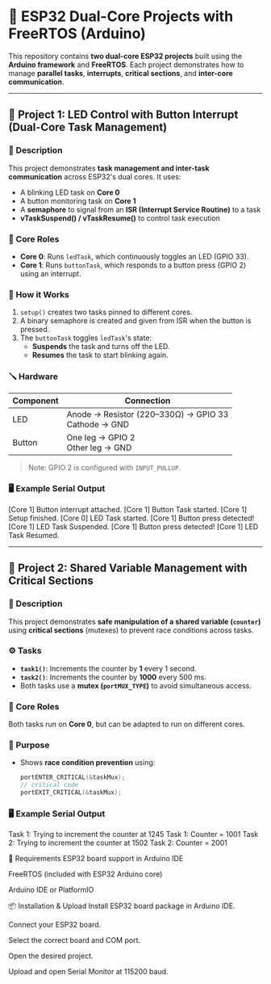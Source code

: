# 🔄 ESP32 Dual-Core Projects with FreeRTOS (Arduino)

This repository contains **two dual-core ESP32 projects** built using the **Arduino framework** and **FreeRTOS**. Each project demonstrates how to manage **parallel tasks**, **interrupts**, **critical sections**, and **inter-core communication**.

---

## 📁 Project 1: LED Control with Button Interrupt (Dual-Core Task Management)

### 📝 Description

This project demonstrates **task management and inter-task communication** across ESP32's dual cores. It uses:
- A blinking LED task on **Core 0**
- A button monitoring task on **Core 1**
- A **semaphore** to signal from an **ISR (Interrupt Service Routine)** to a task
- **vTaskSuspend() / vTaskResume()** to control task execution

### 🧠 Core Roles

- **Core 0**: Runs `ledTask`, which continuously toggles an LED (GPIO 33).
- **Core 1**: Runs `buttonTask`, which responds to a button press (GPIO 2) using an interrupt.

### 🔧 How it Works

1. `setup()` creates two tasks pinned to different cores.
2. A binary semaphore is created and given from ISR when the button is pressed.
3. The `buttonTask` toggles `ledTask`'s state:
   - **Suspends** the task and turns off the LED.
   - **Resumes** the task to start blinking again.

### 🪛 Hardware

| Component | Connection |
|----------|-------------|
| LED      | Anode → Resistor (220–330Ω) → GPIO 33<br>Cathode → GND |
| Button   | One leg → GPIO 2<br>Other leg → GND |

> Note: GPIO 2 is configured with `INPUT_PULLUP`.

### 🖥️ Example Serial Output

[Core 1] Button interrupt attached.
[Core 1] Button Task started.
[Core 1] Setup finished.
[Core 0] LED Task started.
[Core 1] Button press detected!
[Core 1] LED Task Suspended.
[Core 1] Button press detected!
[Core 1] LED Task Resumed.



---

## 📁 Project 2: Shared Variable Management with Critical Sections

### 📝 Description

This project demonstrates **safe manipulation of a shared variable (`counter`)** using **critical sections** (mutexes) to prevent race conditions across tasks.

### ⚙️ Tasks

- **`task1()`**: Increments the counter by **1** every 1 second.
- **`task2()`**: Increments the counter by **1000** every 500 ms.
- Both tasks use a **mutex (`portMUX_TYPE`)** to avoid simultaneous access.

### 🧠 Core Roles

Both tasks run on **Core 0**, but can be adapted to run on different cores.

### 🧪 Purpose

- Shows **race condition prevention** using:
  ```cpp
  portENTER_CRITICAL(&taskMux);
  // critical code
  portEXIT_CRITICAL(&taskMux);


### 🖥️ Example Serial Output

Task 1: Trying to increment the counter at 1245
Task 1: Counter = 1001
Task 2: Trying to increment the counter at 1502
Task 2: Counter = 2001


🔧 Requirements
ESP32 board support in Arduino IDE

FreeRTOS (included with ESP32 Arduino core)

Arduino IDE or PlatformIO

📦 Installation & Upload
Install ESP32 board package in Arduino IDE.

Connect your ESP32 board.

Select the correct board and COM port.

Open the desired project.

Upload and open Serial Monitor at 115200 baud.

